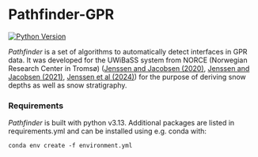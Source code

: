 # Pathfinder-GPR
[![Python Version](https://img.shields.io/badge/python-3.13-blue)](https://www.python.org/downloads/)

*Pathfinder* is a set of algorithms to automatically detect interfaces in GPR data. It was developed for the UWiBaSS system from NORCE (Norwegian Research Center in Tromsø) ([Jenssen and Jacobsen (2020)](https://doi.org/10.1080/09205071.2020.1799871), [Jenssen and Jacobsen (2021)](https://www.mdpi.com/2072-4292/13/13/2610), [Jenssen et al (2024)](https://arc.lib.montana.edu/snow-science/objects/ISSW2024_P8.2.pdf)) for the purpose of deriving snow depths as well as snow stratigraphy. 

### Requirements

*Pathfinder* is built with python v3.13. Additional packages are listed in requirements.yml and can be installed using e.g. conda with:

```
conda env create -f environment.yml
```





